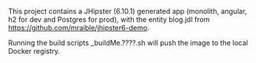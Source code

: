 This project contains a JHipster (6.10.1) generated app (monolith, angular, h2 for dev and
Postgres for prod), with the entity blog.jdl from https://github.com/mraible/jhipster6-demo.

Running the build scripts _buildMe.????.sh will push the image to the local Docker registry.
